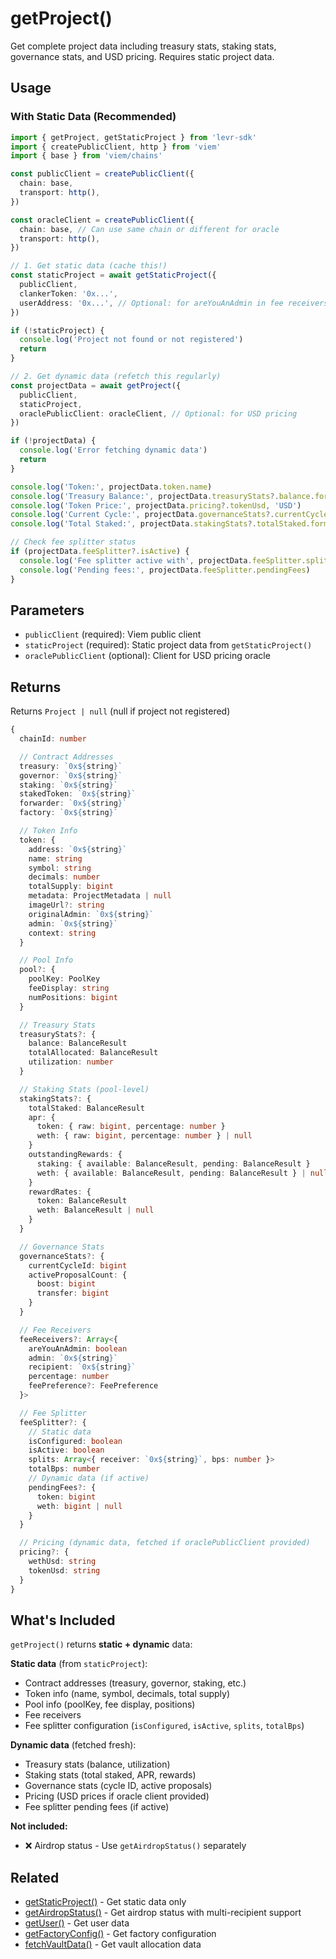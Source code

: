 # getProject()

Get complete project data including treasury stats, staking stats, governance stats, and USD pricing. Requires static project data.

## Usage

### With Static Data (Recommended)

```typescript
import { getProject, getStaticProject } from 'levr-sdk'
import { createPublicClient, http } from 'viem'
import { base } from 'viem/chains'

const publicClient = createPublicClient({
  chain: base,
  transport: http(),
})

const oracleClient = createPublicClient({
  chain: base, // Can use same chain or different for oracle
  transport: http(),
})

// 1. Get static data (cache this!)
const staticProject = await getStaticProject({
  publicClient,
  clankerToken: '0x...',
  userAddress: '0x...', // Optional: for areYouAnAdmin in fee receivers
})

if (!staticProject) {
  console.log('Project not found or not registered')
  return
}

// 2. Get dynamic data (refetch this regularly)
const projectData = await getProject({
  publicClient,
  staticProject,
  oraclePublicClient: oracleClient, // Optional: for USD pricing
})

if (!projectData) {
  console.log('Error fetching dynamic data')
  return
}

console.log('Token:', projectData.token.name)
console.log('Treasury Balance:', projectData.treasuryStats?.balance.formatted)
console.log('Token Price:', projectData.pricing?.tokenUsd, 'USD')
console.log('Current Cycle:', projectData.governanceStats?.currentCycleId.toString())
console.log('Total Staked:', projectData.stakingStats?.totalStaked.formatted)

// Check fee splitter status
if (projectData.feeSplitter?.isActive) {
  console.log('Fee splitter active with', projectData.feeSplitter.splits.length, 'recipients')
  console.log('Pending fees:', projectData.feeSplitter.pendingFees)
}
```

## Parameters

- `publicClient` (required): Viem public client
- `staticProject` (required): Static project data from `getStaticProject()`
- `oraclePublicClient` (optional): Client for USD pricing oracle

## Returns

Returns `Project | null` (null if project not registered)

```typescript
{
  chainId: number

  // Contract Addresses
  treasury: `0x${string}`
  governor: `0x${string}`
  staking: `0x${string}`
  stakedToken: `0x${string}`
  forwarder: `0x${string}`
  factory: `0x${string}`

  // Token Info
  token: {
    address: `0x${string}`
    name: string
    symbol: string
    decimals: number
    totalSupply: bigint
    metadata: ProjectMetadata | null
    imageUrl?: string
    originalAdmin: `0x${string}`
    admin: `0x${string}`
    context: string
  }

  // Pool Info
  pool?: {
    poolKey: PoolKey
    feeDisplay: string
    numPositions: bigint
  }

  // Treasury Stats
  treasuryStats?: {
    balance: BalanceResult
    totalAllocated: BalanceResult
    utilization: number
  }

  // Staking Stats (pool-level)
  stakingStats?: {
    totalStaked: BalanceResult
    apr: {
      token: { raw: bigint, percentage: number }
      weth: { raw: bigint, percentage: number } | null
    }
    outstandingRewards: {
      staking: { available: BalanceResult, pending: BalanceResult }
      weth: { available: BalanceResult, pending: BalanceResult } | null
    }
    rewardRates: {
      token: BalanceResult
      weth: BalanceResult | null
    }
  }

  // Governance Stats
  governanceStats?: {
    currentCycleId: bigint
    activeProposalCount: {
      boost: bigint
      transfer: bigint
    }
  }

  // Fee Receivers
  feeReceivers?: Array<{
    areYouAnAdmin: boolean
    admin: `0x${string}`
    recipient: `0x${string}`
    percentage: number
    feePreference?: FeePreference
  }>

  // Fee Splitter
  feeSplitter?: {
    // Static data
    isConfigured: boolean
    isActive: boolean
    splits: Array<{ receiver: `0x${string}`, bps: number }>
    totalBps: number
    // Dynamic data (if active)
    pendingFees?: {
      token: bigint
      weth: bigint | null
    }
  }

  // Pricing (dynamic data, fetched if oraclePublicClient provided)
  pricing?: {
    wethUsd: string
    tokenUsd: string
  }
}
```

## What's Included

`getProject()` returns **static + dynamic** data:

**Static data** (from `staticProject`):

- Contract addresses (treasury, governor, staking, etc.)
- Token info (name, symbol, decimals, total supply)
- Pool info (poolKey, fee display, positions)
- Fee receivers
- Fee splitter configuration (`isConfigured`, `isActive`, `splits`, `totalBps`)

**Dynamic data** (fetched fresh):

- Treasury stats (balance, utilization)
- Staking stats (total staked, APR, rewards)
- Governance stats (cycle ID, active proposals)
- Pricing (USD prices if oracle client provided)
- Fee splitter pending fees (if active)

**Not included:**

- ❌ Airdrop status - Use `getAirdropStatus()` separately

## Related

- [getStaticProject()](./static-project.md) - Get static data only
- [getAirdropStatus()](./airdrop-status.md) - Get airdrop status with multi-recipient support
- [getUser()](./user.md) - Get user data
- [getFactoryConfig()](./factory.md) - Get factory configuration
- [fetchVaultData()](./vault.md) - Get vault allocation data

